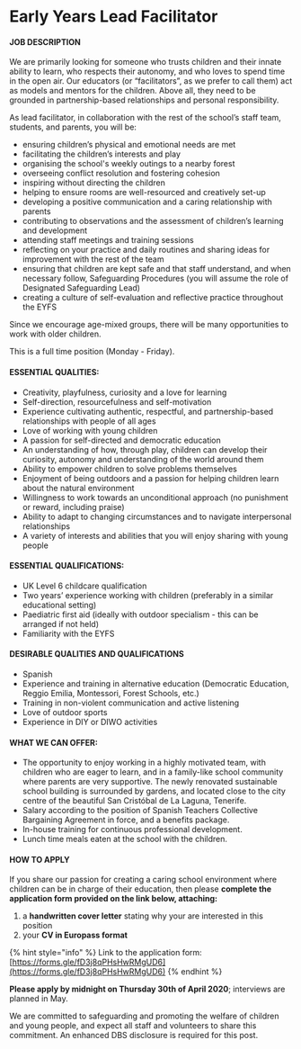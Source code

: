 # Early Years Lead Facilitator

#### **JOB DESCRIPTION**

We are primarily looking for someone who trusts children and their innate ability to learn, who respects their autonomy, and who loves to spend time in the open air. Our educators \(or “facilitators”, as we prefer to call them\) act as models and mentors for the children. Above all, they need to be grounded in partnership-based relationships and personal responsibility.

As lead facilitator, in collaboration with the rest of the school’s staff team, students, and parents, you will be:

* ensuring children’s physical and emotional needs are met
* facilitating the children’s interests and play
* organising the school's weekly outings to a nearby forest
* overseeing conflict resolution and fostering cohesion
* inspiring without directing the children
* helping to ensure rooms are well-resourced and creatively set-up
* developing a positive communication and a caring relationship with parents
* contributing to observations and the assessment of children’s learning and development
* attending staff meetings and training sessions
* reflecting on your practice and daily routines and sharing ideas for improvement with the rest of the team
* ensuring that children are kept safe and that staff understand, and when necessary follow, Safeguarding Procedures \(you will assume the role of Designated Safeguarding Lead\)
* creating a culture of self-evaluation and reflective practice throughout the EYFS

Since we encourage age-mixed groups, there will be many opportunities to work with older children. 

This is a full time position \(Monday - Friday\).

#### **ESSENTIAL QUALITIES:** 

* Creativity, playfulness, curiosity and a love for learning
* Self-direction, resourcefulness and self-motivation
* Experience cultivating authentic, respectful, and partnership-based relationships with people of all ages
* Love of working with young children
* A passion for self-directed and democratic education
* An understanding of how, through play, children can develop their curiosity, autonomy and understanding of the world around them
* Ability to empower children to solve problems themselves
* Enjoyment of being outdoors and a passion for helping children learn about the natural environment
* Willingness to work towards an unconditional approach \(no punishment or reward, including praise\)
* Ability to adapt to changing circumstances and to navigate interpersonal relationships
* A variety of interests and abilities that you will enjoy sharing with young people

#### **ESSENTIAL QUALIFICATIONS:**

* UK Level 6 childcare qualification
* Two years’ experience working with children \(preferably in a similar educational setting\)
* Paediatric first aid \(ideally with outdoor specialism - this can be arranged if not held\)
* Familiarity with the EYFS

#### **DESIRABLE QUALITIES AND QUALIFICATIONS**

* Spanish
* Experience and training in alternative education \(Democratic Education, Reggio Emilia, Montessori, Forest Schools, etc.\)
* Training in non-violent communication and active listening
* Love of outdoor sports
* Experience in DIY or DIWO activities

#### **WHAT WE CAN OFFER:**

* The opportunity to enjoy working in a highly motivated team, with children who are eager to learn, and in a family-like school community where parents are very supportive. The newly renovated sustainable school building is surrounded by gardens, and located close to the city centre of the beautiful San Cristóbal de La Laguna, Tenerife.
* Salary according to the position of Spanish Teachers Collective Bargaining Agreement in force, and a benefits package.
* In-house training for continuous professional development.
* Lunch time meals eaten at the school with the children.

#### **HOW TO APPLY**

If you share our passion for creating a caring school environment where children can be in charge of their education, then please **complete the application form provided on the link below, attaching:**

1. a **handwritten cover letter** stating why your are interested in this position
2. your **CV in Europass format**

{% hint style="info" %}
Link to the application form: [https://forms.gle/fD3j8qPHsHwRMgUD6](https://forms.gle/fD3j8qPHsHwRMgUD6)
{% endhint %}

**Please apply by midnight on Thursday 30th of April 2020**; interviews are planned in May.

We are committed to safeguarding and promoting the welfare of children and young people, and expect all staff and volunteers to share this commitment.  An enhanced DBS disclosure is required for this post.  



